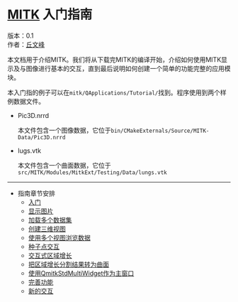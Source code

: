 [MITK](http://www.mitk.org/wiki) 入门指南
========================================
版本：0.1  
作者：[丘文峰](mailto:809104518@qq.com)

本文档用于介绍MITK。我们将从下载完MITK的编译开始，介绍如何使用MITK显示及与图像进行基本的交互，直到最后说明如何创建一个简单的功能完整的应用模块。

本入门指的例子可以在`mitk/QApplications/Tutorial/`找到。程序使用到两个样例数据文件。

* Pic3D.nrrd

	本文件包含一个图像数据，它位于`bin/CMakeExternals/Source/MITK-Data/Pic3D.nrrd`

* lugs.vtk
	
	本文件包含一个曲面数据，它位于`src/MITK/Modules/MitkExt/Testing/Data/lungs.vtk`

**************************************************************************************

* 指南章节安排
	* [入门](tutorial/step0.md)
	* [显示图片](tutorial/step1.md)
	* [加载多个数据集](tutorial/step2.md)
	* [创建三维视图](tutorial/step3.md)
	* [使用多个视图浏览数据](tutorial/step4.md)
	* [种子点交互](tutorial/step5.md)
	* [交互式区域增长](tutorial/step6.md)
	* [把区域增长分割结果转为曲面](tutorial/step7.md)
	* [使用QmitkStdMultiWidget作为主窗口](tutorial/step8.md)
	* [完善功能](tutorial/step9.md)
	* [新的交互](tutorial/step10.md)
